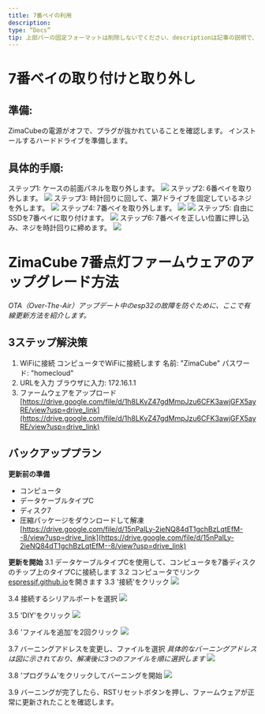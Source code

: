 ```yaml
---
title: 7番ベイの利用
description:
type: “Docs”
tip: 上部バーの固定フォーマットは削除しないでください、descriptionは記事の説明で、記入しない場合は内容の最初の段落が切り取られます
---
```

# 7番ベイの取り付けと取り外し
## 準備:
ZimaCubeの電源がオフで、プラグが抜かれていることを確認します。
インストールするハードドライブを準備します。
## 具体的手順:
ステップ1: ケースの前面パネルを取り外します。
![](https://manage.icewhale.io/api/static/docs/1722418820491_image.png)
ステップ2: 6番ベイを取り外します。
![](https://manage.icewhale.io/api/static/docs/1722418858886_image.png)
ステップ3: 時計回りに回して、第7ドライブを固定しているネジを外します。
![](https://manage.icewhale.io/api/static/docs/1722418913222_image.png)
ステップ4: 7番ベイを取り外します。
![](https://manage.icewhale.io/api/static/docs/1722418964759_image.png)
![](https://manage.icewhale.io/api/static/docs/1722418974044_image.png)
ステップ5: 自由にSSDを7番ベイに取り付けます。
![](https://manage.icewhale.io/api/static/docs/1722419028169_image.png)
ステップ6: 7番ベイを正しい位置に押し込み、ネジを時計回りに締めます。
![](https://manage.icewhale.io/api/static/docs/1722419069919_image.png)

# ZimaCube 7番点灯ファームウェアのアップグレード方法
*OTA（Over-The-Air）アップデート中のesp32の故障を防ぐために、ここで有線更新方法を紹介します。*
## 3ステップ解決策
1. WiFiに接続
コンピュータでWiFiに接続します
名前: "ZimaCube"
パスワード: "homecloud"
2. URLを入力
ブラウザに入力: 172.16.1.1
3. ファームウェアをアップロード
[https://drive.google.com/file/d/1h8LKvZ47gdMmpJzu6CFK3awjGFX5ayRE/view?usp=drive_link](https://drive.google.com/file/d/1h8LKvZ47gdMmpJzu6CFK3awjGFX5ayRE/view?usp=drive_link)

## バックアッププラン

**更新前の準備**
- コンピュータ
- データケーブルタイプC
- ディスク7
- 圧縮パッケージをダウンロードして解凍
[https://drive.google.com/file/d/15nPalLy-2ieNQ84dT1gchBzLqtEfM--8/view?usp=drive_link](https://drive.google.com/file/d/15nPalLy-2ieNQ84dT1gchBzLqtEfM--8/view?usp=drive_link)

**更新を開始**
3.1 データケーブルタイプCを使用して、コンピュータを7番ディスクのチップ上のタイプCに接続します
3.2 コンピュータでリンク[espressif.github.io](espressif.github.io)を開きます
3.3 '接続'をクリック
![](https://manage.icewhale.io/api/static/docs/1730360675989_image.png)

3.4 接続するシリアルポートを選択
![](https://manage.icewhale.io/api/static/docs/1730360689217_image.png)

3.5 'DIY'をクリック
![](https://manage.icewhale.io/api/static/docs/1730360715808_image.png)

3.6 'ファイルを追加'を2回クリック
![](https://manage.icewhale.io/api/static/docs/1730360989529_image.png)

3.7 バーニングアドレスを変更し、ファイルを選択
*具体的なバーニングアドレスは図に示されており、解凍後に3つのファイルを順に選択します*
![](https://manage.icewhale.io/api/static/docs/1730360997291_image.png)

3.8 'プログラム'をクリックしてバーニングを開始
![](https://manage.icewhale.io/api/static/docs/1730361017895_image.png)

3.9 バーニングが完了したら、RSTリセットボタンを押し、ファームウェアが正常に更新されたことを確認します。